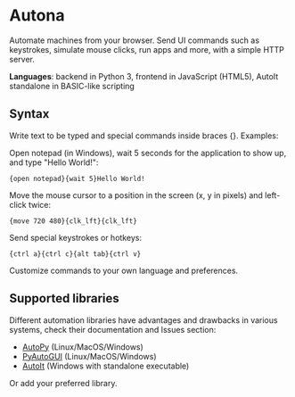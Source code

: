 # Autona
Automate machines from your browser. Send UI commands such as keystrokes, simulate mouse clicks, run apps and more, with a simple HTTP server.

**Languages**: backend in Python 3, frontend in JavaScript (HTML5), AutoIt standalone in BASIC-like scripting

## Syntax
Write text to be typed and special commands inside braces {}. Examples:

Open notepad (in Windows), wait 5 seconds for the application to show up, and type "Hello World!":
```
{open notepad}{wait 5}Hello World!
```

Move the mouse cursor to a position in the screen (x, y in pixels) and left-click twice:
```
{move 720 480}{clk_lft}{clk_lft}
```

Send special keystrokes or hotkeys:
```
{ctrl a}{ctrl c}{alt tab}{ctrl v}
```

Customize commands to your own language and preferences.

## Supported libraries
Different automation libraries have advantages and drawbacks in various systems, check their documentation and Issues section:

* [AutoPy](https://github.com/autopilot-rs/autopy#installation) (Linux/MacOS/Windows)
* [PyAutoGUI](https://github.com/asweigart/pyautogui) (Linux/MacOS/Windows)
* [AutoIt](https://www.autoitscript.com/site/autoit/downloads/) (Windows with standalone executable)

Or add your preferred library.